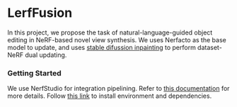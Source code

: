 # LerfFusion 
In this project, we propose the task of natural-language-guided object editing in NeRF-based novel view synthesis. We uses Nerfacto as the base model to update, and uses [stable difussion inpainting](https://huggingface.co/runwayml/stable-diffusion-inpainting) to perform dataset-NeRF dual updating.    
### Getting Started  
We use NerfStudio for integration pipelining. Refer to [this documentation](https://docs.nerf.studio/en/latest/developer_guides/new_methods.html) for more details. Follow [this link](https://docs.nerf.studio/en/latest/quickstart/installation.html) to install environment and dependencies. 
